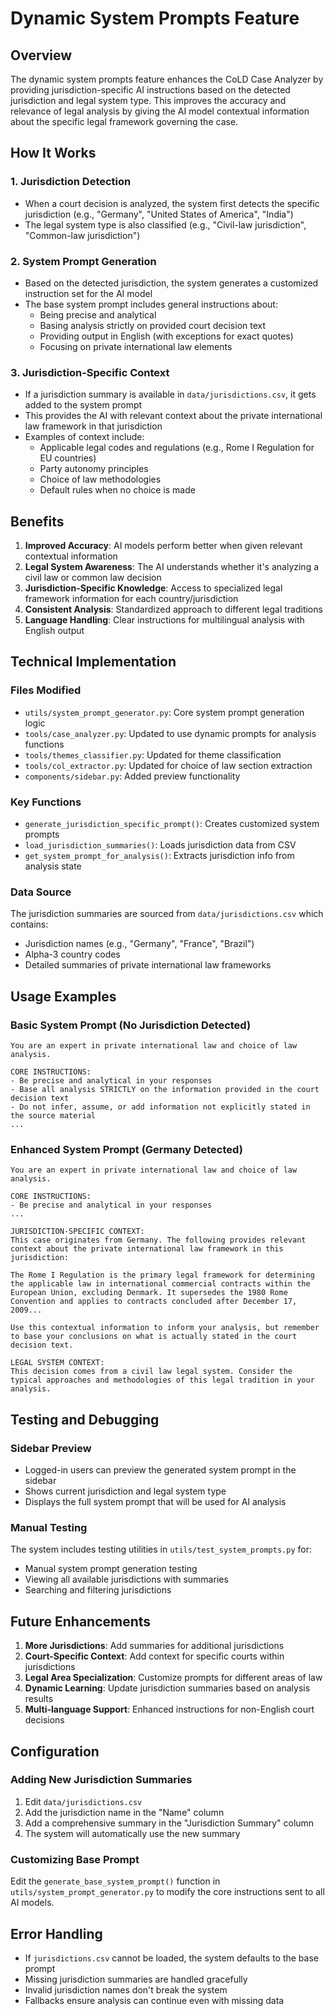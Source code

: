# Dynamic System Prompts Feature

## Overview

The dynamic system prompts feature enhances the CoLD Case Analyzer by providing jurisdiction-specific AI instructions based on the detected jurisdiction and legal system type. This improves the accuracy and relevance of legal analysis by giving the AI model contextual information about the specific legal framework governing the case.

## How It Works

### 1. Jurisdiction Detection
- When a court decision is analyzed, the system first detects the specific jurisdiction (e.g., "Germany", "United States of America", "India")
- The legal system type is also classified (e.g., "Civil-law jurisdiction", "Common-law jurisdiction")

### 2. System Prompt Generation
- Based on the detected jurisdiction, the system generates a customized instruction set for the AI model
- The base system prompt includes general instructions about:
  - Being precise and analytical
  - Basing analysis strictly on provided court decision text
  - Providing output in English (with exceptions for exact quotes)
  - Focusing on private international law elements

### 3. Jurisdiction-Specific Context
- If a jurisdiction summary is available in `data/jurisdictions.csv`, it gets added to the system prompt
- This provides the AI with relevant context about the private international law framework in that jurisdiction
- Examples of context include:
  - Applicable legal codes and regulations (e.g., Rome I Regulation for EU countries)
  - Party autonomy principles
  - Choice of law methodologies
  - Default rules when no choice is made

## Benefits

1. **Improved Accuracy**: AI models perform better when given relevant contextual information
2. **Legal System Awareness**: The AI understands whether it's analyzing a civil law or common law decision
3. **Jurisdiction-Specific Knowledge**: Access to specialized legal framework information for each country/jurisdiction
4. **Consistent Analysis**: Standardized approach to different legal traditions
5. **Language Handling**: Clear instructions for multilingual analysis with English output

## Technical Implementation

### Files Modified
- `utils/system_prompt_generator.py`: Core system prompt generation logic
- `tools/case_analyzer.py`: Updated to use dynamic prompts for analysis functions
- `tools/themes_classifier.py`: Updated for theme classification
- `tools/col_extractor.py`: Updated for choice of law section extraction
- `components/sidebar.py`: Added preview functionality

### Key Functions
- `generate_jurisdiction_specific_prompt()`: Creates customized system prompts
- `load_jurisdiction_summaries()`: Loads jurisdiction data from CSV
- `get_system_prompt_for_analysis()`: Extracts jurisdiction info from analysis state

### Data Source
The jurisdiction summaries are sourced from `data/jurisdictions.csv` which contains:
- Jurisdiction names (e.g., "Germany", "France", "Brazil")
- Alpha-3 country codes
- Detailed summaries of private international law frameworks

## Usage Examples

### Basic System Prompt (No Jurisdiction Detected)
```
You are an expert in private international law and choice of law analysis.

CORE INSTRUCTIONS:
- Be precise and analytical in your responses
- Base all analysis STRICTLY on the information provided in the court decision text
- Do not infer, assume, or add information not explicitly stated in the source material
...
```

### Enhanced System Prompt (Germany Detected)
```
You are an expert in private international law and choice of law analysis.

CORE INSTRUCTIONS:
- Be precise and analytical in your responses
...

JURISDICTION-SPECIFIC CONTEXT:
This case originates from Germany. The following provides relevant context about the private international law framework in this jurisdiction:

The Rome I Regulation is the primary legal framework for determining the applicable law in international commercial contracts within the European Union, excluding Denmark. It supersedes the 1980 Rome Convention and applies to contracts concluded after December 17, 2009...

Use this contextual information to inform your analysis, but remember to base your conclusions on what is actually stated in the court decision text.

LEGAL SYSTEM CONTEXT:
This decision comes from a civil law legal system. Consider the typical approaches and methodologies of this legal tradition in your analysis.
```

## Testing and Debugging

### Sidebar Preview
- Logged-in users can preview the generated system prompt in the sidebar
- Shows current jurisdiction and legal system type
- Displays the full system prompt that will be used for AI analysis

### Manual Testing
The system includes testing utilities in `utils/test_system_prompts.py` for:
- Manual system prompt generation testing
- Viewing all available jurisdictions with summaries
- Searching and filtering jurisdictions

## Future Enhancements

1. **More Jurisdictions**: Add summaries for additional jurisdictions
2. **Court-Specific Context**: Add context for specific courts within jurisdictions  
3. **Legal Area Specialization**: Customize prompts for different areas of law
4. **Dynamic Learning**: Update jurisdiction summaries based on analysis results
5. **Multi-language Support**: Enhanced instructions for non-English court decisions

## Configuration

### Adding New Jurisdiction Summaries
1. Edit `data/jurisdictions.csv`
2. Add the jurisdiction name in the "Name" column
3. Add a comprehensive summary in the "Jurisdiction Summary" column
4. The system will automatically use the new summary

### Customizing Base Prompt
Edit the `generate_base_system_prompt()` function in `utils/system_prompt_generator.py` to modify the core instructions sent to all AI models.

## Error Handling

- If `jurisdictions.csv` cannot be loaded, the system defaults to the base prompt
- Missing jurisdiction summaries are handled gracefully
- Invalid jurisdiction names don't break the system
- Fallbacks ensure analysis can continue even with missing data
